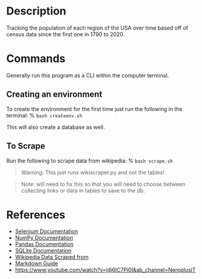 # Description
Tracking the population of each region of the USA over time based off of census data since the first one in 1790 to 2020.

# Commands
Generally run this program as a CLI within the computer terminal.

## Creating an environment
To create the environment for the first time just run the following in the terminal: % `bash createenv.sh`

This will also create a database as well.

## To Scrape
Run the following to scrape data from wikipedia: % `bash scrape.sh`

> Warning: This just runs wikiscraper.py and not the tables!

> Note: will need to fix this so that you will need to choose between collecting links or data in tables to save to the db.

# References
* [Selenium Documentation](https://www.selenium.dev/documentation/)
* [NumPy Documentation](https://numpy.org/doc/stable/)
* [Pandas Documentation](https://pandas.pydata.org/docs/)
* [SQLite Documentation](https://sqlite.org/lang.html)
* [Wikipedia Data Scraped from](https://en.wikipedia.org/wiki/List_of_U.S._states_and_territories_by_historical_population)
* [Markdown Guide](https://www.markdownguide.org/cheat-sheet/)
* https://www.youtube.com/watch?v=jdj6IC7Pi0I&ab_channel=NeroplusIT
